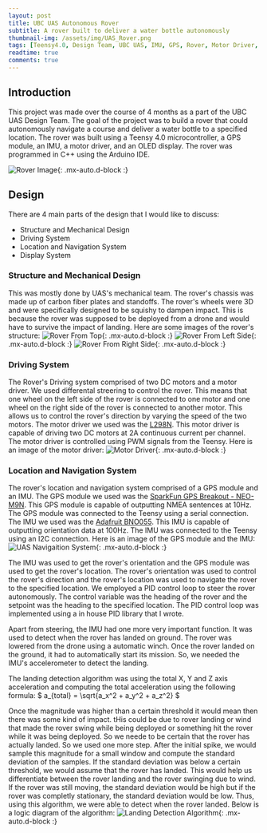 ```yaml
---
layout: post
title: UBC UAS Autonomous Rover
subtitle: A rover built to deliver a water bottle autonomously
thumbnail-img: /assets/img/UAS_Rover.png
tags: [Teensy4.0, Design Team, UBC UAS, IMU, GPS, Rover, Motor Driver, OLED Display]
readtime: true
comments: true
---
```


## Introduction
This project was made over the course of 4 months as a part of the UBC UAS Design Team. The goal of the project was to build a rover that could autonomously navigate a course and deliver a water bottle to a specified location. The rover was built using a Teensy 4.0 microcontroller, a GPS module, an IMU, a motor driver, and an OLED display. The rover was programmed in C++ using the Arduino IDE. 

![Rover Image](https://nischay2312.github.io/assets/img/UAS_Rover.png){: .mx-auto.d-block :}

## Design
There are 4 main parts of the design that I would like to discuss: 
- Structure and Mechanical Design
- Driving System
- Location and Navigation System
- Display System 

### Structure and Mechanical Design
This was mostly done by UAS's mechanical team. The rover's chassis was made up of carbon fiber plates and standoffs. The rover's wheels were 3D and were specifically designed to be squishy to dampen impact. This is because the rover was supposed to be deployed from a drone and would have to survive the impact of landing. Here are some images of the rover's structure:
![Rover From Top](https://nischay2312.github.io/assets/img/UAS_Rover_top.jpg){: .mx-auto.d-block :}
![Rover From Left Side](https://nischay2312.github.io/assets/img/UAS_Rover_Side.jpg){: .mx-auto.d-block :}
![Rover From Right Side](https://nischay2312.github.io/assets/img/UAS_Rover_Side2.jpg){: .mx-auto.d-block :}

### Driving System
The Rover's Driving system comprised of two DC motors and a motor driver. We used differental streering to control the rover. This means that one wheel on the left side of the rover is connected to one motor and one wheel on the right side of the rover is connected to another motor. This allows us to control the rover's direction by varying the speed of the two motors. The motor driver we used was the [L298N](https://a.co/d/82dlywe). This motor driver is capable of driving two DC motors at 2A continuous current per channel. The motor driver is controlled using PWM signals from the Teensy. Here is an image of the motor driver:
![Motor Driver](https://nischay2312.github.io/assets/img/UAS_Rover_L298N_Module.jpg){: .mx-auto.d-block :}

### Location and Navigation System
The rover's location and navigation system comprised of a GPS module and an IMU. The GPS module we used was the [SparkFun GPS Breakout - NEO-M9N](https://www.sparkfun.com/products/15712). This GPS module is capable of outputting NMEA sentences at 10Hz. The GPS module was connected to the Teensy using a serial connection. The IMU we used was the [Adafruit BNO055](https://www.adafruit.com/product/2472). This IMU is capable of outputting orientation data at 100Hz. The IMU was connected to the Teensy using an I2C connection. Here is an image of the GPS module and the IMU:
![UAS Navigaition System](https://nischay2312.github.io/assets/img/UAS_Rover_Nav.png){: .mx-auto.d-block :}

The IMU was used to get the rover's orientation and the GPS module was used to get the rover's location. The rover's orientation was used to control the rover's direction and the rover's location was used to navigate the rover to the specified location. We employed a PID control loop to steer the rover autonomously. The control variable was the heading of the rover and the setpoint was the heading to the specified location. The PID control loop was implemented using a in house PID library that I wrote. 

Apart from steering, the IMU had one more very important function. It was used to detect when the rover has landed on ground. The rover was lowered from the drone using a automatic winch. Once the rover landed on the ground, it had to automatically start its mission. So, we needed the IMU's accelerometer to detect the landing. 

The landing detection algorithm was using the total X, Y and Z axis acceleration and computing the total acceleration using the following formula:
$
a_{total} = \sqrt{a_x^2 + a_y^2 + a_z^2}
$

Once the magnitude was higher than a certain threshold it would mean then there was some kind of impact. tHis could be due to rover landing or wind that made the rover swing while being deployed or something hit the rover while it was being deployed. So we neede to be certain that the rover has actually landed. So we used one more step. 
After the initial spike, we would sample this magnitude for a small window and compute the standard deviation of the samples. If the standard deviation was below a certain threshold, we would assume that the rover has landed. This would help us differentiate between the rover landing and the rover swinging due to wind. If the rover was still moving, the standard deviation would be high but if the rover was completly stationary, the standard deviation would be low. Thus, using this algorithm, we were able to detect when the rover landed. Below is a logic diagram of the algorithm:
![Landing Detection Algorithm](https://nischay2312.github.io/assets/img/UAs_Rover_Logic.png){: .mx-auto.d-block :}
